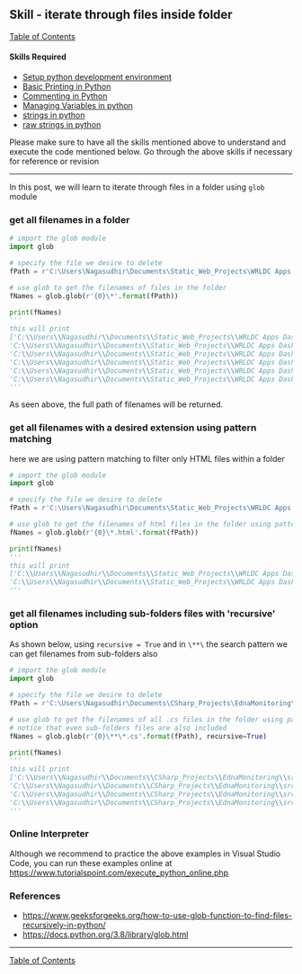 ## Skill - iterate through files inside folder
[Table of Contents](https://nagasudhir.blogspot.com/2020/04/taming-python-table-of-contents.html)

#### Skills Required
* [Setup python development environment](https://nagasudhir.blogspot.com/2020/04/setup-python-development-environment_14.html)
* [Basic Printing in Python](https://nagasudhir.blogspot.com/2020/04/basic-printing-in-python.html)
* [Commenting in Python](https://nagasudhir.blogspot.com/2020/04/comments-in-python.html)
* [Managing Variables in python](https://nagasudhir.blogspot.com/2020/04/managing-variables-in-python.html)
* [strings in python](https://nagasudhir.blogspot.com/2020/04/strings-in-python.html)
* [raw strings in python](https://nagasudhir.blogspot.com/2020/05/raw-strings-in-python.html)

Please make sure to have all the skills mentioned above to understand and execute the code mentioned below. Go through the above skills if necessary for reference or revision
<hr/>

In this post, we will learn to iterate through files in a folder using `glob` module

### get all filenames in a folder
```python
# import the glob module
import glob

# specify the file we desire to delete
fPath = r'C:\Users\Nagasudhir\Documents\Static_Web_Projects\WRLDC Apps Dashboard'

# use glob to get the filenames of files in the folder
fNames = glob.glob(r'{0}\*'.format(fPath))

print(fNames)
'''
this will print
['C:\\Users\\Nagasudhir\\Documents\\Static_Web_Projects\\WRLDC Apps Dashboard\\assets', 
'C:\\Users\\Nagasudhir\\Documents\\Static_Web_Projects\\WRLDC Apps Dashboard\\cards.css', 
'C:\\Users\\Nagasudhir\\Documents\\Static_Web_Projects\\WRLDC Apps Dashboard\\cards.html', 
'C:\\Users\\Nagasudhir\\Documents\\Static_Web_Projects\\WRLDC Apps Dashboard\\index.css', 
'C:\\Users\\Nagasudhir\\Documents\\Static_Web_Projects\\WRLDC Apps Dashboard\\index.html', 
'C:\\Users\\Nagasudhir\\Documents\\Static_Web_Projects\\WRLDC Apps Dashboard\\index.js']
'''
```
As seen above, the full path of filenames will be returned.

### get all filenames with a desired extension using pattern matching
here we are using pattern matching to filter only HTML files within a folder
```python
# import the glob module
import glob

# specify the file we desire to delete
fPath = r'C:\Users\Nagasudhir\Documents\Static_Web_Projects\WRLDC Apps Dashboard'

# use glob to get the filenames of html files in the folder using pattern matching
fNames = glob.glob(r'{0}\*.html'.format(fPath))

print(fNames)
'''
this will print
['C:\\Users\\Nagasudhir\\Documents\\Static_Web_Projects\\WRLDC Apps Dashboard\\cards.html', 
'C:\\Users\\Nagasudhir\\Documents\\Static_Web_Projects\\WRLDC Apps Dashboard\\index.html']
'''
```

### get all filenames including sub-folders files with 'recursive' option
As shown below, using `recursive = True` and in `\**\` the search pattern we can get filenames from sub-folders also
```python
# import the glob module
import glob

# specify the file we desire to delete
fPath = r'C:\Users\Nagasudhir\Documents\CSharp_Projects\EdnaMonitoring\src\EdnaMonitoring.App\Data'

# use glob to get the filenames of all .cs files in the folder using pattern matching
# notice that even sub-folders files are also included
fNames = glob.glob(r'{0}\**\*.cs'.format(fPath), recursive=True)

print(fNames)
'''
this will print
['C:\\Users\\Nagasudhir\\Documents\\CSharp_Projects\\EdnaMonitoring\\src\\EdnaMonitoring.App\\Data\\AppIdentityDbContext.cs', 
'C:\\Users\\Nagasudhir\\Documents\\CSharp_Projects\\EdnaMonitoring\\src\\EdnaMonitoring.App\\Data\\Configurations\\IctConfiguration.cs', 
'C:\\Users\\Nagasudhir\\Documents\\CSharp_Projects\\EdnaMonitoring\\src\\EdnaMonitoring.App\\Data\\Configurations\\MonitoringEntityConfiguration.cs', 
'C:\\Users\\Nagasudhir\\Documents\\CSharp_Projects\\EdnaMonitoring\\src\\EdnaMonitoring.App\\Data\\Configurations\\TransLineConfiguration.cs']
'''
```

### Online Interpreter
Although we recommend to practice the above examples in Visual Studio Code, you can run these examples online at https://www.tutorialspoint.com/execute_python_online.php

### References
* https://www.geeksforgeeks.org/how-to-use-glob-function-to-find-files-recursively-in-python/
* https://docs.python.org/3.8/library/glob.html
<hr/>

[Table of Contents](https://nagasudhir.blogspot.com/2020/04/taming-python-table-of-contents.html)



<!--stackedit_data:
eyJwcm9wZXJ0aWVzIjoidGl0bGU6IEl0ZXJhdGUgdGhyb3VnaC
BmaWxlcyBpbnNpZGUgZm9sZGVyXG5hdXRob3I6IE5hZ2FzdWRo
aXIgUHVsbGFcbmRhdGU6ICcyMDIwLTA2LTAxJ1xudGFnczogJ2
xlYXJuaW5nLCBweXRob24sIHRhbWluZ19weXRob25fc2tpbGwn
XG5jYXRlZ29yaWVzOiB0YW1pbmdfcHl0aG9uX3NraWxsXG4iLC
JoaXN0b3J5IjpbLTMxMTk1NTAsNDQzMjM3NTgzLDg1NzE5Njk1
M119
-->